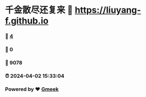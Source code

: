 # 千金散尽还复来 :link: https://liuyang-f.github.io 
### :page_facing_up: [4](https://liuyang-f.github.io/tag.html) 
### :speech_balloon: 0 
### :hibiscus: 9078 
### :alarm_clock: 2024-04-02 15:33:04 
### Powered by :heart: [Gmeek](https://github.com/Meekdai/Gmeek)
